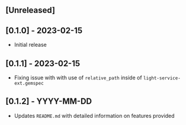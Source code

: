 ## [Unreleased]

## [0.1.0] - 2023-02-15

- Initial release

## [0.1.1] - 2023-02-15

- Fixing issue with with use of `relative_path` inside of `light-service-ext.gemspec`

## [0.1.2] - YYYY-MM-DD

- Updates `README.md` with detailed information on features provided
